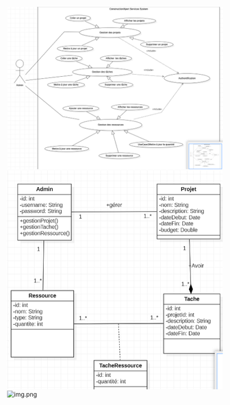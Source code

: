 ![img.pnj](DiagrammeUml/diagramme%20de%20cas%20d'utilisation.png)
![img.pnj](DiagrammeUml/DiagrammeDeClasse.png)
![img.png](DiagrammeUml/DiagrammeDeSéquence.png)